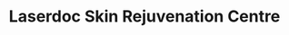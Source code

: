 ---
title: "Laserdoc Skin Rejuvenation Centre"
url: /north-york/laserdoc-skin-rejuvenation-centre/
shop: beauty
---